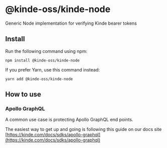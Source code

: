 # @kinde-oss/kinde-node

Generic Node implementation for verifying Kinde bearer tokens

## Install

Run the following command using npm:

```
npm install @kinde-oss/kinde-node
```

If you prefer Yarn, use this command instead:

```
yarn add @kinde-oss/kinde-node
```

## How to use

### Apollo GraphQL

A common use case is protecting Apollo GraphQL end points.

The easiest way to get up and going is following this guide on our docs site [https://kinde.com/docs/sdks/apollo-graphql](https://kinde.com/docs/sdks/apollo-graphql)
